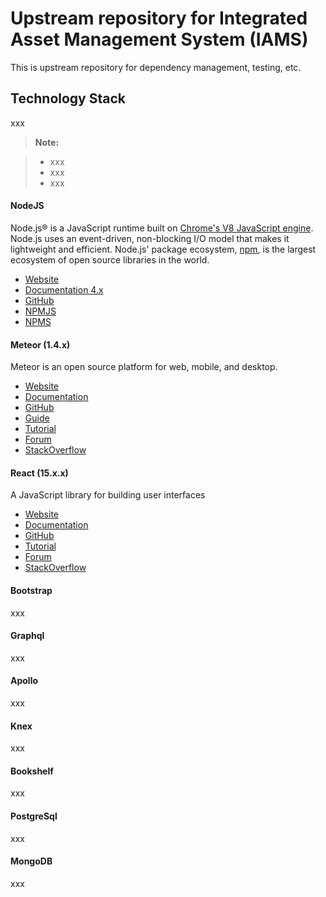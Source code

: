 Upstream repository for Integrated Asset Management System (IAMS)
===================


This is upstream repository for dependency management, testing, etc.


Technology Stack
-------------

xxx

> **Note:**

> - xxx
> - xxx
> - xxx

#### NodeJS

Node.js® is a JavaScript runtime built on [Chrome's V8 JavaScript engine](https://developers.google.com/v8). Node.js uses an event-driven, non-blocking I/O model that makes it lightweight and efficient. Node.js' package ecosystem, [npm](https://www.npmjs.com), is the largest ecosystem of open source libraries in the world.

* [Website](https://nodejs.org)
* [Documentation 4.x](https://nodejs.org/docs/latest-v4.x/api)
* [GitHub](https://github.com/nodejs/node)
* [NPMJS](https://www.npmjs.com)
* [NPMS](https://npms.io)

#### Meteor (1.4.x)

Meteor is an open source platform for web, mobile, and desktop.

* [Website](https://www.meteor.com) 
* [Documentation](https://docs.meteor.com)
* [GitHub](https://github.com/meteor/meteor)
* [Guide](https://guide.meteor.com)
* [Tutorial](https://www.meteor.com/tutorials)
* [Forum](https://forums.meteor.com)
* [StackOverflow](http://stackoverflow.com/questions/tagged/meteor)

#### React (15.x.x)

A JavaScript library for building user interfaces

* [Website](https://facebook.github.io/react)
* [Documentation](https://facebook.github.io/react/docs)
* [GitHub](https://github.com/facebook/react)
* [Tutorial](https://facebook.github.io/react/tutorial)
* [Forum](https://discuss.reactjs.org/)
* [StackOverflow](http://stackoverflow.com/questions/tagged/reactjs)

#### Bootstrap

xxx

#### Graphql

xxx

#### Apollo

xxx

#### Knex

xxx

#### Bookshelf

xxx

#### PostgreSql

xxx

#### MongoDB

xxx
